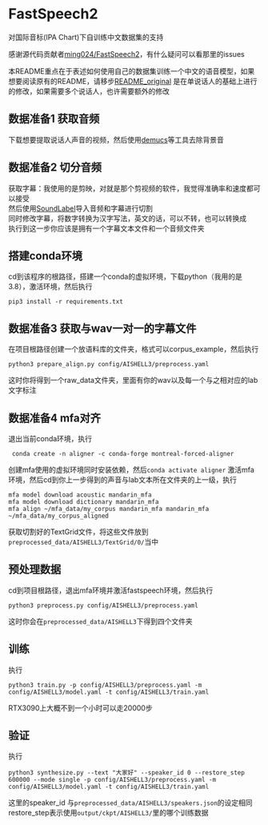 # FastSpeech2
对国际音标(IPA Chart)下自训练中文数据集的支持

感谢源代码贡献者[ming024/FastSpeech2](https://github.com/ming024/FastSpeech2)，有什么疑问可以看那里的issues

本README重点在于表述如何使用自己的数据集训练一个中文的语音模型，如果想要阅读原有的README，请移步[README_original](https://github.com/AkiKagura/FastSpeech2/blob/master/README_original.md)
是在单说话人的基础上进行的修改，如果需要多个说话人，也许需要额外的修改

## 数据准备1 获取音频
下载想要提取说话人声音的视频，然后使用[demucs](https://github.com/facebookresearch/demucs)等工具去除背景音

## 数据准备2 切分音频
获取字幕：我使用的是剪映，对就是那个剪视频的软件，我觉得准确率和速度都可以接受  
然后使用[SoundLabel](https://github.com/kslz/SoundLabel)导入音频和字幕进行切割  
同时修改字幕，将数字转换为汉字写法，英文的话，可以不转，也可以转换成<unk>  
执行到这一步你应该是拥有一个字幕文本文件和一个音频文件夹

## 搭建conda环境
cd到该程序的根路径，搭建一个conda的虚拟环境，下载python（我用的是3.8），激活环境，然后执行
```
pip3 install -r requirements.txt
```

## 数据准备3 获取与wav一对一的字幕文件
在项目根路径创建一个放语料库的文件夹，格式可以corpus_example，然后执行
```
python3 prepare_align.py config/AISHELL3/preprocess.yaml
```
这时你将得到一个raw_data文件夹，里面有你的wav以及每一个与之相对应的lab文字标注

## 数据准备4 mfa对齐
退出当前conda环境，执行
```
 conda create -n aligner -c conda-forge montreal-forced-aligner
```
创建mfa使用的虚拟环境同时安装依赖，然后``conda activate aligner``
激活mfa环境，然后cd到你上一步得到的声音与lab文本所在文件夹的上一级，执行
```
mfa model download acoustic mandarin_mfa
mfa model download dictionary mandarin_mfa
mfa align ~/mfa_data/my_corpus mandarin_mfa mandarin_mfa ~/mfa_data/my_corpus_aligned
```
获取切割好的TextGrid文件，将这些文件放到``preprocessed_data/AISHELL3/TextGrid/0/``当中

## 预处理数据
cd到项目根路径，退出mfa环境并激活fastspeech环境，然后执行
```
python3 preprocess.py config/AISHELL3/preprocess.yaml
```
这时你会在``preprocessed_data/AISHELL3``下得到四个文件夹

## 训练
执行
```
python3 train.py -p config/AISHELL3/preprocess.yaml -m config/AISHELL3/model.yaml -t config/AISHELL3/train.yaml
```
RTX3090上大概不到一个小时可以走20000步

## 验证
执行
```
python3 synthesize.py --text "大家好" --speaker_id 0 --restore_step 600000 --mode single -p config/AISHELL3/preprocess.yaml -m config/AISHELL3/model.yaml -t config/AISHELL3/train.yaml
```
这里的speaker_id 与``preprocessed_data/AISHELL3/speakers.json``的设定相同
restore_step表示使用``output/ckpt/AISHELL3/``里的哪个训练数据
